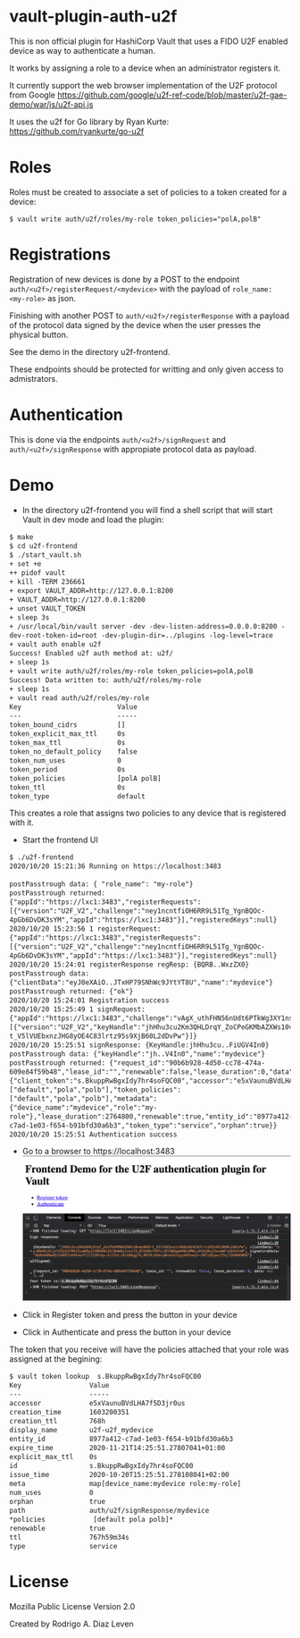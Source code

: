 # vault-plugin-auth-u2f
This is non official plugin for HashiCorp Vault that uses a FIDO U2F enabled device as way to authenticate a human.

It works by assigning a role to a device when an administrator registers it.

It currently support the web browser implementation of the U2F protocol from Google https://github.com/google/u2f-ref-code/blob/master/u2f-gae-demo/war/js/u2f-api.js

It uses the u2f for Go library by Ryan Kurte: https://github.com/ryankurte/go-u2f


# Roles

Roles must be created to associate a set of policies to a token created for a device:

```
$ vault write auth/u2f/roles/my-role token_policies="polA,polB"
```
# Registrations

Registration of new devices is done by a POST to the endpoint `auth/<u2f>/registerRequest/<mydevice>` with the payload of `role_name: <my-role>` as json.

Finishing with another POST to `auth/<u2f>/registerResponse` with a payload of the protocol data signed by the device when the user presses the physical button.

See the demo in the directory u2f-frontend.

These endpoints should be protected for writting and only given access to admistrators.

# Authentication
This is done via the endpoints `auth/<u2f>/signRequest` and `auth/<u2f>/signResponse` with appropiate protocol data as payload.

# Demo

* In the directory u2f-frontend you will find a shell script that will start Vault in dev mode and load the plugin:
``` 
$ make 
$ cd u2f-frontend
$ ./start_vault.sh
+ set +e
++ pidof vault
+ kill -TERM 236661
+ export VAULT_ADDR=http://127.0.0.1:8200
+ VAULT_ADDR=http://127.0.0.1:8200
+ unset VAULT_TOKEN
+ sleep 3s
+ /usr/local/bin/vault server -dev -dev-listen-address=0.0.0.0:8200 -dev-root-token-id=root -dev-plugin-dir=../plugins -log-level=trace
+ vault auth enable u2f
Success! Enabled u2f auth method at: u2f/
+ sleep 1s
+ vault write auth/u2f/roles/my-role token_policies=polA,polB
Success! Data written to: auth/u2f/roles/my-role
+ sleep 1s
+ vault read auth/u2f/roles/my-role
Key                        Value
---                        -----
token_bound_cidrs          []
token_explicit_max_ttl     0s
token_max_ttl              0s
token_no_default_policy    false
token_num_uses             0
token_period               0s
token_policies             [polA polB]
token_ttl                  0s
token_type                 default
```

This creates a role that assigns two policies to any device that is registered with it.

* Start the frontend UI

```
$ ./u2f-frontend
2020/10/20 15:21:36 Running on https://localhost:3483

postPasstrough data: { "role_name": "my-role"}
postPasstrough returned: {"appId":"https://lxc1:3483","registerRequests":[{"version":"U2F_V2","challenge":"ney1ncntfiOH6RR9L51Tg_YgnBQOc-4pGb6DvDK3sYM","appId":"https://lxc1:3483"}],"registeredKeys":null}
2020/10/20 15:23:56 1 registerRequest: {"appId":"https://lxc1:3483","registerRequests":[{"version":"U2F_V2","challenge":"ney1ncntfiOH6RR9L51Tg_YgnBQOc-4pGb6DvDK3sYM","appId":"https://lxc1:3483"}],"registeredKeys":null}
2020/10/20 15:24:01 registerResponse regResp: {BQRB..WxzZX0}
postPasstrough data: {"clientData":"eyJ0eXAiO..JTxHP79SNhWc9JYtYT8U","name":"mydevice"}
postPasstrough returned: {"ok"}
2020/10/20 15:24:01 Registration success
2020/10/20 15:25:49 1 signRequest: {"appId":"https://lxc1:3483","challenge":"vAgX_uthFHN56nUdt6PTkWg3XY1nsJds5aBJH2ZVBuQ","registeredKeys":[{"version":"U2F_V2","keyHandle":"jhHhu3cu2Km3QHLDrqY_ZoCPeGKMbAZXWs10vmzNkH-t_V5lVUEbxnzJHG8yOE4C83lrtz95s9XjB60L2dDvPw"}]}
2020/10/20 15:25:51 signResponse: {KeyHandle:jhHhu3cu..FiUGV4In0}
postPasstrough data: {"keyHandle":"jh..V4In0","name":"mydevice"}
postPasstrough returned: {"request_id":"90b6b928-4d50-cc78-474a-609e84f59b48","lease_id":"","renewable":false,"lease_duration":0,"data":null,"wrap_info":null,"warnings":null,"auth":{"client_token":"s.BkuppRwBgxIdy7hr4soFQC00","accessor":"e5xVaunuBVdLHA7f5D3jr0us","policies":["default","pola","polb"],"token_policies":["default","pola","polb"],"metadata":{"device_name":"mydevice","role":"my-role"},"lease_duration":2764800,"renewable":true,"entity_id":"8977a412-c7ad-1e03-f654-b91bfd30a6b3","token_type":"service","orphan":true}}
2020/10/20 15:25:51 Authentication success
```

* Go to a browser to https://localhost:3483
![](u2f-frontend/u2f-demo.png)

* Click in Register token and press the button in your device
* Click in Authenticate and press the button in your device

The token that you receive will have the policies attached that your role was assigned at the begining:

```
$ vault token lookup  s.BkuppRwBgxIdy7hr4soFQC00
Key                 Value
---                 -----
accessor            e5xVaunuBVdLHA7f5D3jr0us
creation_time       1603200351
creation_ttl        768h
display_name        u2f-u2f_mydevice
entity_id           8977a412-c7ad-1e03-f654-b91bfd30a6b3
expire_time         2020-11-21T14:25:51.27807041+01:00
explicit_max_ttl    0s
id                  s.BkuppRwBgxIdy7hr4soFQC00
issue_time          2020-10-20T15:25:51.278108041+02:00
meta                map[device_name:mydevice role:my-role]
num_uses            0
orphan              true
path                auth/u2f/signResponse/mydevice
*policies            [default pola polb]*
renewable           true
ttl                 767h59m34s
type                service
```

# License 
Mozilla Public License Version 2.0

Created by Rodrigo A. Diaz Leven
